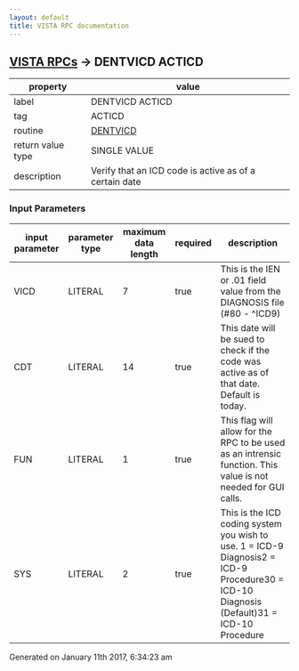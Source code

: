 ```yaml
---
layout: default
title: VISTA RPC documentation
---
```




## [VISTA RPCs](TableOfContent.md) &#8594; DENTVICD ACTICD 

 property | value 
--- | --- 
 label | DENTVICD ACTICD
 tag | ACTICD
 routine | [DENTVICD](http://code.osehra.org/dox/Routine_DENTVICD_source.html)
 return value type | SINGLE VALUE
 description | Verify that an ICD code is active as of a certain date

### Input Parameters

| input parameter | parameter type | maximum data length | required | description | 
| --- | --- | --- | --- | --- | 
| VICD | LITERAL | 7 | true | This is the IEN or .01 field value from the DIAGNOSIS file (#80 - ^ICD9) | 
| CDT | LITERAL | 14 | true | This date will be sued to check if the code was active as of that date. Default is today. | 
| FUN | LITERAL | 1 | true | This flag will allow for the RPC to be used as an intrensic function. This value is not needed for GUI calls. | 
| SYS | LITERAL | 2 | true | This is the ICD coding system you wish to use. 1  = ICD-9 Diagnosis2  = ICD-9 Procedure30 = ICD-10 Diagnosis (Default)31 = ICD-10 Procedure | 




Generated on January 11th 2017, 6:34:23 am